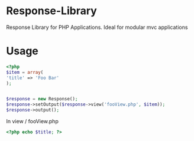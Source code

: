 # Response-Library
Response Library for PHP Applications. 
Ideal for modular mvc applications

# Usage

```php
<?php
$item = array(
'title' => 'Foo Bar'
);


$response = new Response();
$response->setOutput($response->view('fooView.php', $item));
$response->output();
```

In view / fooView.php

```php
<?php echo $title; ?>
```